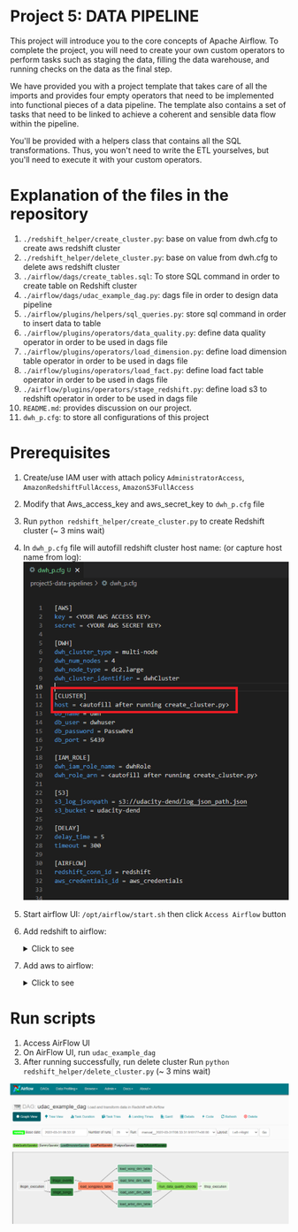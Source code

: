 # Project 5: DATA PIPELINE
This project will introduce you to the core concepts of Apache Airflow. To complete the project, you will need to create your own custom operators to perform tasks such as staging the data, filling the data warehouse, and running checks on the data as the final step.

We have provided you with a project template that takes care of all the imports and provides four empty operators that need to be implemented into functional pieces of a data pipeline. The template also contains a set of tasks that need to be linked to achieve a coherent and sensible data flow within the pipeline.

You'll be provided with a helpers class that contains all the SQL transformations. Thus, you won't need to write the ETL yourselves, but you'll need to execute it with your custom operators.

# Explanation of the files in the repository
1. ```./redshift_helper/create_cluster.py```: base on value from dwh.cfg to create aws redshift cluster
2. ```./redshift_helper/delete_cluster.py```: base on value from dwh.cfg to delete aws redshift cluster
3. ```./airflow/dags/create_tables.sql```: To store SQL command in order to create table on Redshift cluster
4. ```./airflow/dags/udac_example_dag.py```: dags file in order to design data pipeline
5. ```./airflow/plugins/helpers/sql_queries.py```: store sql command in order to insert data to table
6. ```./airflow/plugins/operators/data_quality.py```: define data quality operator in order to be used in dags file
7. ```./airflow/plugins/operators/load_dimension.py```: define load dimension table operator in order to be used in dags file
8. ```./airflow/plugins/operators/load_fact.py```: define load fact table operator in order to be used in dags file
9. ```./airflow/plugins/operators/stage_redshift.py```: define load s3 to redshift operator in order to be used in dags file
10. ```README.md```: provides discussion on our project.
11. ```dwh_p.cfg```: to store all configurations of this project

# Prerequisites

1. Create/use IAM user with attach policy ```AdministratorAccess```, ```AmazonRedshiftFullAccess```, ```AmazonS3FullAccess```
2. Modify that Aws_access_key and aws_secret_key to ```dwh_p.cfg``` file
3. Run ```python redshift_helper/create_cluster.py``` to create Redshift cluster (~ 3 mins wait)
4. In  ```dwh_p.cfg``` file will autofill redshift cluster host name: (or capture host name from log):
![SQL_ER_DIAGRAM](./images/autofill1.png)

5. Start airflow UI: ```/opt/airflow/start.sh``` then click ```Access Airflow``` button
6. Add redshift to airflow: 
    <details><summary>Click to see</summary>
    <p>
        
    1. Click on the ```Admin``` tab and select ```Connections.```. Select ```Create```
    2. On the create connection page, enter the following values:
         - Conn Id: Enter redshift.
         - Conn Type: Enter Postgres.
         - Host: Enter the endpoint of your Redshift cluster, excluding the port and schema name at the end. You can find this by selecting your cluster in the Clusters page of the Amazon Redshift console. See where this is located in the screenshot below. IMPORTANT: Make sure to NOT include the port and schema name at the end of the Redshift endpoint string.
         - Schema: Enter dev. This is the Redshift database you want to connect to
         - Login: Enter dwhuser (from [CLUSTER].db_user in ```dwh_p.cfg`` file).
         - Password: Enter the password you created when launching your Redshift cluster. (from [CLUSTER].db_password in ```dwh_p.cfg`` file).
         - Port: Enter 5439. Once you've entered these values, select Save. (from [CLUSTER].db_port in ```dwh_p.cfg`` file).
    ![redshift to airflow](./images/redshift_2_airflow.png)
   
    </p>
    </details>

7. Add aws to airflow: 

    <details><summary>Click to see</summary>
    <p>
                
        1. Click on the ```Admin``` tab and select ```Connections.```. Select ```Create```
        2. On the create connection page, enter the following values:
            - Conn Id: Enter aws_credentials.
            - Conn Type: Enter Amazon Web Services.
            - Login: Enter your Access key ID from the IAM User credentials you downloaded earlier.
            - Password: Enter your Secret access key from the IAM User credentials you downloaded earlier. Once you've entered these values, select Save.

    </p>
    </details>

# Run scripts

1. Access AirFlow UI
2. On AirFlow UI, run ```udac_example_dag```  
3. After running successfully, run delete cluster Run ```python redshift_helper/delete_cluster.py``` (~ 3 mins wait)

 ![final result](./images/final_result.PNG)


